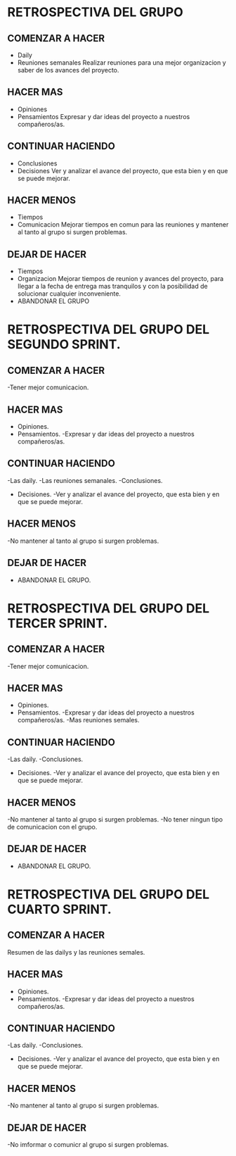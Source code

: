 # RETROSPECTIVA DEL GRUPO
## COMENZAR A HACER 
- Daily
- Reuniones semanales
Realizar reuniones para una mejor organizacion y saber de los avances del proyecto.
## HACER MAS
- Opiniones 
- Pensamientos 
Expresar y dar ideas del proyecto a nuestros compañeros/as.
## CONTINUAR HACIENDO
- Conclusiones 
- Decisiones
Ver y analizar el avance del proyecto, que esta bien y en que se puede mejorar.
## HACER MENOS 
- Tiempos 
- Comunicacion
Mejorar tiempos en comun para las reuniones y mantener al tanto al grupo si surgen problemas.
## DEJAR DE HACER
- Tiempos
- Organizacion
Mejorar tiempos de reunion y avances del proyecto, para llegar a la fecha de entrega mas tranquilos y con la posibilidad de solucionar cualquier inconveniente.
- ABANDONAR EL GRUPO 

# RETROSPECTIVA DEL GRUPO DEL SEGUNDO SPRINT.
## COMENZAR A HACER 
-Tener mejor comunicacion.
## HACER MAS
- Opiniones. 
- Pensamientos. 
-Expresar y dar ideas del proyecto a nuestros compañeros/as.
## CONTINUAR HACIENDO
-Las daily. 
-Las reuniones semanales.
-Conclusiones. 
- Decisiones.
-Ver y analizar el avance del proyecto, que esta bien y en que se puede mejorar.
## HACER MENOS 
 -No mantener al tanto al grupo si surgen problemas.
## DEJAR DE HACER
- ABANDONAR EL GRUPO. 

# RETROSPECTIVA DEL GRUPO DEL TERCER SPRINT.
## COMENZAR A HACER 
-Tener mejor comunicacion.
## HACER MAS
- Opiniones. 
- Pensamientos. 
-Expresar y dar ideas del proyecto a nuestros compañeros/as.
-Mas reuniones semales.
## CONTINUAR HACIENDO
-Las daily. 
-Conclusiones. 
- Decisiones.
-Ver y analizar el avance del proyecto, que esta bien y en que se puede mejorar.
## HACER MENOS 
 -No mantener al tanto al grupo si surgen problemas.
 -No tener ningun tipo de comunicacion con el grupo.
## DEJAR DE HACER
- ABANDONAR EL GRUPO. 

# RETROSPECTIVA DEL GRUPO DEL CUARTO SPRINT.
## COMENZAR A HACER 
Resumen de las dailys y las reuniones semales.
## HACER MAS
- Opiniones. 
- Pensamientos. 
-Expresar y dar ideas del proyecto a nuestros compañeros/as.
## CONTINUAR HACIENDO
-Las daily. 
-Conclusiones. 
- Decisiones.
-Ver y analizar el avance del proyecto, que esta bien y en que se puede mejorar.
## HACER MENOS 
 -No mantener al tanto al grupo si surgen problemas.
 ## DEJAR DE HACER
-No imformar o comunicr al grupo si surgen problemas.